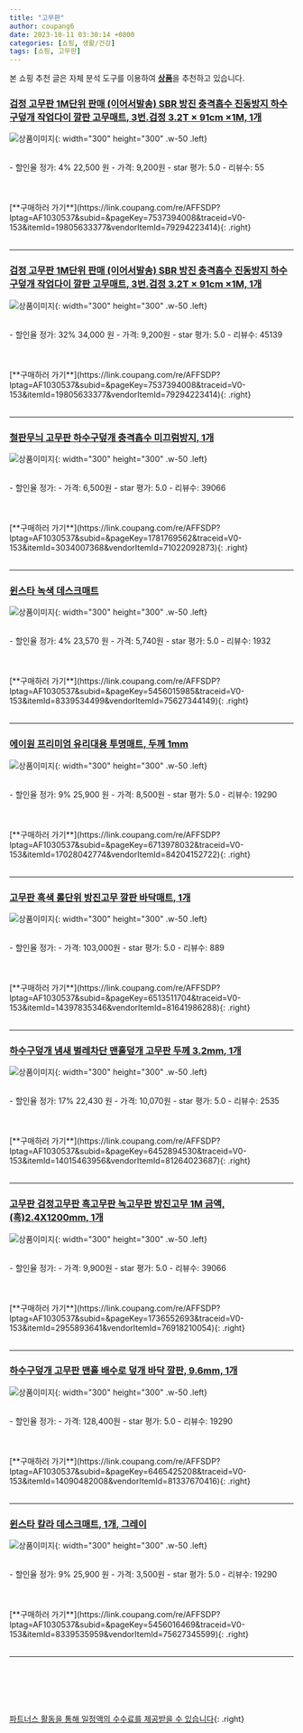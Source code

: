 ```yaml
---
title: "고무판"
author: coupang6
date: 2023-10-11 03:30:14 +0800
categories: [쇼핑, 생활/건강]
tags: [쇼핑, 고무판]
---
```


본 쇼핑 추천 글은 자체 분석 도구를 이용하여 [**상품**](https://link.coupang.com/a/bao1ui)을 추천하고 있습니다.

### [검정 고무판 1M단위 판매 (이어서발송) SBR 방진 충격흡수 진동방지 하수구덮개 작업다이 깔판 고무매트, 3번.검정 3.2T × 91cm ×1M, 1개](https://link.coupang.com/re/AFFSDP?lptag=AF1030537&subid=&pageKey=7537394008&traceid=V0-153&itemId=19805633377&vendorItemId=79294223414)

![상품이미지](https://thumbnail6.coupangcdn.com/thumbnails/remote/230x230ex/image/vendor_inventory/bc9b/3faff36e4388501ee480cd013c910c5a1c6fd9080e9888f84352c434426e.jpeg){: width="300" height="300" .w-50 .left}


<br>
- 할인율 정가: 4%  22,500   원
- 가격: 9,200원
- star 평가: 5.0
- 리뷰수: 55
<br>
<br>
<br>
<br>
[**구매하러 가기**](https://link.coupang.com/re/AFFSDP?lptag=AF1030537&subid=&pageKey=7537394008&traceid=V0-153&itemId=19805633377&vendorItemId=79294223414){: .right}
<br>
<br>

---

### [검정 고무판 1M단위 판매 (이어서발송) SBR 방진 충격흡수 진동방지 하수구덮개 작업다이 깔판 고무매트, 3번.검정 3.2T × 91cm ×1M, 1개](https://link.coupang.com/re/AFFSDP?lptag=AF1030537&subid=&pageKey=7537394008&traceid=V0-153&itemId=19805633377&vendorItemId=79294223414)

![상품이미지](https://thumbnail6.coupangcdn.com/thumbnails/remote/230x230ex/image/vendor_inventory/bc9b/3faff36e4388501ee480cd013c910c5a1c6fd9080e9888f84352c434426e.jpeg){: width="300" height="300" .w-50 .left}


<br>
- 할인율 정가: 32%  34,000   원
- 가격: 9,200원
- star 평가: 5.0
- 리뷰수: 45139
<br>
<br>
<br>
<br>
[**구매하러 가기**](https://link.coupang.com/re/AFFSDP?lptag=AF1030537&subid=&pageKey=7537394008&traceid=V0-153&itemId=19805633377&vendorItemId=79294223414){: .right}
<br>
<br>

---

### [철판무늬 고무판 하수구덮개 충격흡수 미끄럼방지, 1개](https://link.coupang.com/re/AFFSDP?lptag=AF1030537&subid=&pageKey=1781769562&traceid=V0-153&itemId=3034007368&vendorItemId=71022092873)

![상품이미지](https://thumbnail8.coupangcdn.com/thumbnails/remote/230x230ex/image/vendor_inventory/b6cc/53fcaaca100a244089afc3f6da617f95f5de8a62cbb89043215583739373.jpg){: width="300" height="300" .w-50 .left}


<br>
- 할인율 정가: 
- 가격: 6,500원
- star 평가: 5.0
- 리뷰수: 39066
<br>
<br>
<br>
<br>
[**구매하러 가기**](https://link.coupang.com/re/AFFSDP?lptag=AF1030537&subid=&pageKey=1781769562&traceid=V0-153&itemId=3034007368&vendorItemId=71022092873){: .right}
<br>
<br>

---

### [윈스타 녹색 데스크매트](https://link.coupang.com/re/AFFSDP?lptag=AF1030537&subid=&pageKey=5456015985&traceid=V0-153&itemId=8339534499&vendorItemId=75627344149)

![상품이미지](https://thumbnail7.coupangcdn.com/thumbnails/remote/230x230ex/image/rs_quotation_api/qltahetj/53eb11bd9ae7402c9461d46a4fa32fa7.jpg){: width="300" height="300" .w-50 .left}


<br>
- 할인율 정가: 4%  23,570   원
- 가격: 5,740원
- star 평가: 5.0
- 리뷰수: 1932
<br>
<br>
<br>
<br>
[**구매하러 가기**](https://link.coupang.com/re/AFFSDP?lptag=AF1030537&subid=&pageKey=5456015985&traceid=V0-153&itemId=8339534499&vendorItemId=75627344149){: .right}
<br>
<br>

---

### [에이원 프리미엄 유리대용 투명매트, 두께 1mm](https://link.coupang.com/re/AFFSDP?lptag=AF1030537&subid=&pageKey=6713978032&traceid=V0-153&itemId=17028042774&vendorItemId=84204152722)

![상품이미지](https://thumbnail9.coupangcdn.com/thumbnails/remote/230x230ex/image/vendor_inventory/1b06/3359615e8ff48b12d89b6a306698395d6fa70cfde5c2ea8f86e9aead5b13.jpg){: width="300" height="300" .w-50 .left}


<br>
- 할인율 정가: 9%  25,900   원
- 가격: 8,500원
- star 평가: 5.0
- 리뷰수: 19290
<br>
<br>
<br>
<br>
[**구매하러 가기**](https://link.coupang.com/re/AFFSDP?lptag=AF1030537&subid=&pageKey=6713978032&traceid=V0-153&itemId=17028042774&vendorItemId=84204152722){: .right}
<br>
<br>

---

### [고무판 흑색 롤단위 방진고무 깔판 바닥매트, 1개](https://link.coupang.com/re/AFFSDP?lptag=AF1030537&subid=&pageKey=6513511704&traceid=V0-153&itemId=14397835346&vendorItemId=81641986288)

![상품이미지](https://thumbnail8.coupangcdn.com/thumbnails/remote/230x230ex/image/vendor_inventory/5348/de5f0960ab610358fce6260c99b50a7b365f76e5f5f1f84bba7be4463e4c.png){: width="300" height="300" .w-50 .left}


<br>
- 할인율 정가: 
- 가격: 103,000원
- star 평가: 5.0
- 리뷰수: 889
<br>
<br>
<br>
<br>
[**구매하러 가기**](https://link.coupang.com/re/AFFSDP?lptag=AF1030537&subid=&pageKey=6513511704&traceid=V0-153&itemId=14397835346&vendorItemId=81641986288){: .right}
<br>
<br>

---

### [하수구덮개 냄새 벌레차단 맨홀덮개 고무판 두께 3.2mm, 1개](https://link.coupang.com/re/AFFSDP?lptag=AF1030537&subid=&pageKey=6452894530&traceid=V0-153&itemId=14015463956&vendorItemId=81264023687)

![상품이미지](https://thumbnail6.coupangcdn.com/thumbnails/remote/230x230ex/image/vendor_inventory/ee49/dc5651d0d5bfab650769ea6882a22b35c427e2264c40d31365bd5bd0c188.png){: width="300" height="300" .w-50 .left}


<br>
- 할인율 정가: 17%  22,430   원
- 가격: 10,070원
- star 평가: 5.0
- 리뷰수: 2535
<br>
<br>
<br>
<br>
[**구매하러 가기**](https://link.coupang.com/re/AFFSDP?lptag=AF1030537&subid=&pageKey=6452894530&traceid=V0-153&itemId=14015463956&vendorItemId=81264023687){: .right}
<br>
<br>

---

### [고무판 검정고무판 흑고무판 녹고무판 방진고무 1M 금액, (흑)2.4X1200mm, 1개](https://link.coupang.com/re/AFFSDP?lptag=AF1030537&subid=&pageKey=1736552693&traceid=V0-153&itemId=2955893641&vendorItemId=76918210054)

![상품이미지](https://thumbnail10.coupangcdn.com/thumbnails/remote/230x230ex/image/vendor_inventory/1f84/8e1e6a9aa995ed6f33820ab9fdc49a61c7fb8f2b9b81960f37a96edb21ea.jpg){: width="300" height="300" .w-50 .left}


<br>
- 할인율 정가: 
- 가격: 9,900원
- star 평가: 5.0
- 리뷰수: 39066
<br>
<br>
<br>
<br>
[**구매하러 가기**](https://link.coupang.com/re/AFFSDP?lptag=AF1030537&subid=&pageKey=1736552693&traceid=V0-153&itemId=2955893641&vendorItemId=76918210054){: .right}
<br>
<br>

---

### [하수구덮개 고무판 맨홀 배수로 덮개 바닥 깔판, 9.6mm, 1개](https://link.coupang.com/re/AFFSDP?lptag=AF1030537&subid=&pageKey=6465425208&traceid=V0-153&itemId=14090482008&vendorItemId=81337670416)

![상품이미지](https://thumbnail10.coupangcdn.com/thumbnails/remote/230x230ex/image/vendor_inventory/faac/b6551ef1adf3b30af135f02822615befa8b17cefbf418addb34647560490.png){: width="300" height="300" .w-50 .left}


<br>
- 할인율 정가: 
- 가격: 128,400원
- star 평가: 5.0
- 리뷰수: 19290
<br>
<br>
<br>
<br>
[**구매하러 가기**](https://link.coupang.com/re/AFFSDP?lptag=AF1030537&subid=&pageKey=6465425208&traceid=V0-153&itemId=14090482008&vendorItemId=81337670416){: .right}
<br>
<br>

---

### [윈스타 칼라 데스크매트, 1개, 그레이](https://link.coupang.com/re/AFFSDP?lptag=AF1030537&subid=&pageKey=5456016469&traceid=V0-153&itemId=8339535959&vendorItemId=75627345599)

![상품이미지](https://thumbnail10.coupangcdn.com/thumbnails/remote/230x230ex/image/retail/images/2021/05/04/17/1/01c4fe0d-9351-4fba-8ee6-847f0838d97a.jpg){: width="300" height="300" .w-50 .left}


<br>
- 할인율 정가: 9%  25,900   원
- 가격: 3,500원
- star 평가: 5.0
- 리뷰수: 19290
<br>
<br>
<br>
<br>
[**구매하러 가기**](https://link.coupang.com/re/AFFSDP?lptag=AF1030537&subid=&pageKey=5456016469&traceid=V0-153&itemId=8339535959&vendorItemId=75627345599){: .right}
<br>
<br>

---
<br><br><br><br><br> [파트너스 활동을 통해 일정액의 수수료를 제공받을 수 있습니다](https://link.coupang.com/a/bao1ui){: .right}